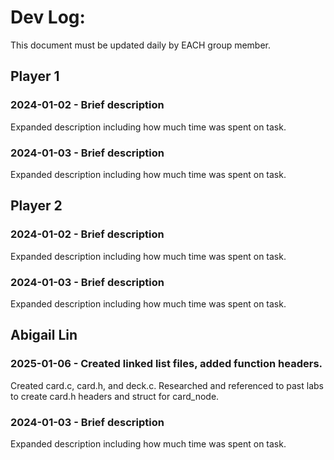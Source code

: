 # Dev Log:

This document must be updated daily by EACH group member.

## Player 1

### 2024-01-02 - Brief description
Expanded description including how much time was spent on task.

### 2024-01-03 - Brief description
Expanded description including how much time was spent on task.

## Player 2

### 2024-01-02 - Brief description
Expanded description including how much time was spent on task.

### 2024-01-03 - Brief description
Expanded description including how much time was spent on task.

## Abigail Lin

### 2025-01-06 - Created linked list files, added function headers.
Created card.c, card.h, and deck.c. Researched and referenced to past labs to create card.h headers and struct for card_node.

### 2024-01-03 - Brief description
Expanded description including how much time was spent on task.
